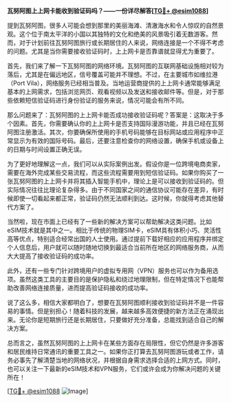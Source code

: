 **瓦努阿图上上网卡能收到验证码吗？——一份详尽解答[[TG💪+ @esim1088](https://t.me/s/esim1088)]**

提到瓦努阿图，很多人可能会想到那里的美丽海滩、清澈海水和令人惊叹的自然景观。这个位于南太平洋的小国以其独特的文化和绝美的风景吸引着无数游客。然而，对于计划前往瓦努阿图旅行或长期居住的人来说，网络连接是一个不得不考虑的问题。尤其是当你需要接收验证码时，上上网卡是否靠谱就显得尤为重要了。

首先，我们来了解一下瓦努阿图的网络环境。瓦努阿图的互联网基础设施相对较为落后，尤其是在偏远地区，信号覆盖可能并不理想。不过，在主要城市如维拉港（Port Vila），网络服务已经相当普及。当地运营商提供的上上网卡通常能够满足基本的上网需求，包括浏览网页、观看视频以及发送和接收邮件等。但是，对于那些依赖短信验证码进行身份验证的服务来说，情况可能会有所不同。

那么问题来了：瓦努阿图的上上网卡能否成功接收验证码呢？答案是：这取决于多个因素。首先，你需要确认你的上上网卡是否支持国际漫游功能，并且已经在瓦努阿图注册激活。其次，你要确保所使用的手机号码能够在目标网站或应用程序中正常显示为有效的国际号码。最后，还要注意检查你的网络设置，确保手机或设备上的日期与时间设置正确无误。

为了更好地理解这一点，我们可以从实际案例出发。假设你是一位跨境电商卖家，需要在海外完成某些交易流程，而这些流程需要用到短信验证码。如果你购买了一张瓦努阿图的上上网卡并将其插入智能手机中，理论上是可以接收到验证码的。但实际情况往往比理论复杂得多。由于不同国家之间的通信协议可能存在差异，有时候即使一切看起来都正常，验证码仍然无法顺利到达。这时候，你就得考虑其他替代方案了。

当然啦，现在市面上已经有了一些新的解决方案可以帮助解决这类问题。比如eSIM技术就是其中之一。相比于传统的物理SIM卡，eSIM具有体积小巧、灵活性高等优点，特别适合经常出国的人士使用。通过提前下载好相应的应用程序并绑定个人信息后，用户就可以随时随地切换到最适合当前所在地区的网络服务商，从而大大提高了接收验证码的成功率。

此外，还有一些专门针对跨境用户的虚拟专用网（VPN）服务也可以作为备用选项。虽然这类工具的主要目的是保护隐私和绕过地理限制，但在特定情况下也能帮助改善网络连接质量，进而提高验证码接收的成功率。

说了这么多，相信大家都明白了，想要在瓦努阿图顺利接收到验证码并不是一件容易的事情。但是别担心！随着科技的发展，越来越多高效便捷的新方法正在涌现出来。无论你是短期旅行还是长期居住，只要做好充分准备，总能找到适合自己的解决方案。

总而言之，虽然瓦努阿图的上上网卡在某些方面存在局限性，但它仍然是许多游客和居民维持日常通讯的重要工具之一。如果你正打算去瓦努阿图游玩或者工作，请务必事先了解清楚当地的网络状况，并根据自身需求选择合适的上网方式。同时，也可以关注一下最新的eSIM技术和VPN服务，它们或许会成为你解决问题的关键所在！

[[TG💪+ @esim1088](https://t.me/s/esim1088) ![Image](https://i.postimg.cc/4NQfJmqS/Snipaste-2025-05-13-00-14-12.png)]